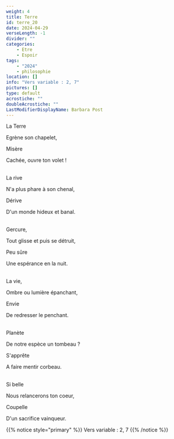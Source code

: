 ```yaml
---
weight: 4
title: Terre
id: terre_20
date: 2024-04-29
verseLength: -1
divider: ""
categories:
    - Etre
    - Espoir
tags:
    - "2024"
    - philosophie
location: []
info: "Vers variable : 2, 7"
pictures: []
type: default
acrostiche: ""
doubleAcrostiche: ""
LastModifierDisplayName: Barbara Post
---
```

La Terre

Egrène son chapelet,

Misère

Cachée, ouvre ton volet !

 \
La rive

N'a plus phare à son chenal,

Dérive

D'un monde hideux et banal.

 \
Gercure,

Tout glisse et puis se détruit,

Peu sûre

Une espérance en la nuit.

 \
La vie,

Ombre ou lumière épanchant,

Envie

De redresser le penchant.

 \
Planète

De notre espèce un tombeau ?

S'apprête

A faire mentir corbeau.

 \
Si belle

Nous relancerons ton coeur,

Coupelle

D'un sacrifice vainqueur.

<!-- FM:Snippet:Start data:{"id":"_simpleNotice","fields":[{"name":"content","value":"Vers variable : 2, 7"}]} -->
{{% notice style="primary" %}}
Vers variable : 2, 7
{{% /notice %}}
<!-- FM:Snippet:End -->